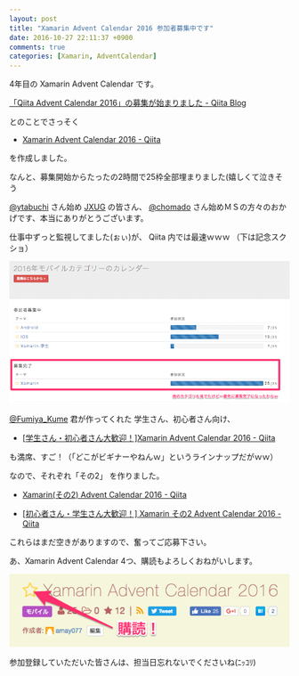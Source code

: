 ```yaml
---
layout: post
title: "Xamarin Advent Calendar 2016 参加者募集中です"
date: 2016-10-27 22:11:37 +0900
comments: true
categories: [Xamarin, AdventCalendar]
---
```


4年目の Xamarin Advent Calendar です。

<!--more-->

[「Qiita Advent Calendar 2016」の募集が始まりました - Qiita Blog](http://blog.qiita.com/post/152366526084/adventcalendar2016)

とのことでさっそく

* [Xamarin Advent Calendar 2016 - Qiita](http://qiita.com/advent-calendar/2016/xamarin)

を作成しました。

なんと、募集開始からたったの2時間で25枠全部埋まりました(嬉しくて泣きそう

[@ytabuchi](https://twitter.com/ytabuchi) さん始め [JXUG](http://jxug.org) の皆さん、 [@chomado](https://twitter.com/chomado) さん始めＭＳの方々のおかげです、本当にありがとうございます。

仕事中ずっと監視してました(ぉぃ)が、 Qiita 内では最速ｗｗｗ （下は記念スクショ）

![](/assets/images/posts/join_xamarin_advent_calendar_2016_01.png)

[@Fumiya_Kume](https://twitter.com/Fumiya_Kume) 君が作ってくれた 学生さん、初心者さん向け、

* [[学生さん・初心者さん大歓迎！]Xamarin Advent Calendar 2016 - Qiita](http://qiita.com/advent-calendar/2016/xamarin-student)

も満席、すご！（「どこがビギナーやねんｗ」というラインナップだがｗｗ）

なので、それぞれ「その2」 を作りました。

* [Xamarin(その2) Advent Calendar 2016 - Qiita](http://qiita.com/advent-calendar/2016/xamarin2)

* [[初心者さん・学生さん大歓迎！] Xamarin その2 Advent Calendar 2016 - Qiita](http://qiita.com/advent-calendar/2016/xamarin-welcome)

これらはまだ空きがありますので、奮ってご応募下さい。

あ、Xamarin Advent Calendar 4つ、購読もよろしくおねがいします。

[![](/assets/images/posts/join_xamarin_advent_calendar_2016_02.png)](http://qiita.com/advent-calendar/2016/xamarin)

参加登録していただいた皆さんは、担当日忘れないでくださいね(ﾆｯｺﾘ)